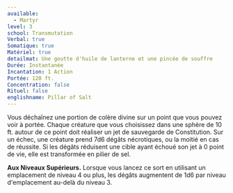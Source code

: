 ```yaml
---
available:
  - Martyr
level: 3
school: Transmutation
Verbal: true
Somatique: true
Matériel: true
detailmat: Une goutte d'huile de lanterne et une pincée de souffre
Durée: Instantanée
Incantation: 1 Action
Portée: 120 ft.
Concentration: false
Rituel: false
englishname: Pillar of Salt
---
```

Vous déchaînez une portion de colère divine sur un point que vous pouvez voir à portée. Chaque créature que vous choisissez dans une sphère de 10 ft. autour de ce point doit réaliser un jet de sauvegarde de Constitution. Sur un échec, une créature prend 7d6 dégâts nécrotiques, ou la moitié en cas de réussite. Si les dégâts réduisent une cible ayant échoué son jet à 0 point de vie, elle est transformée en pilier de sel.

__Aux Niveaux Supérieurs.__ Lorsque vous lancez ce sort en utilisant un emplacement de niveau 4 ou plus, les dégâts augmentent de 1d6 par niveau d'emplacement au-delà du niveau 3.
